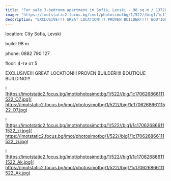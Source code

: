 ```yaml
---
title: "For sale 3-bedroom apartment in Sofia, Levski - 98 sq.m / 137200 EUR :: imot.bg Ad"
image: "https://imotstatic2.focus.bg/imot/photosimotbg/1/522//big1/1c170626866111522_YQ.jpg"
description: "EXCLUSIVE!!! GREAT LOCATION!!! PROVEN BUILDER!!!! BOUTIQUE BUILDING!!!"
---
```


location: City Sofia, Levski

build: 98 m

phone: 0882 790 127

floor: 4-ти от 5

EXCLUSIVE!!! GREAT LOCATION!!! PROVEN BUILDER!!!! BOUTIQUE BUILDING!!!


![https://imotstatic2.focus.bg/imot/photosimotbg/1/522//big/1c170626866111522_O7.jpg]( https://imotstatic2.focus.bg/imot/photosimotbg/1/522//big/1c170626866111522_O7.jpg)


![https://imotstatic2.focus.bg/imot/photosimotbg/1/522//big1/1c170626866111522_zi.jpg]( https://imotstatic2.focus.bg/imot/photosimotbg/1/522//big1/1c170626866111522_zi.jpg)


![https://imotstatic2.focus.bg/imot/photosimotbg/1/522//big1/1c170626866111522_Ak.jpg]( https://imotstatic2.focus.bg/imot/photosimotbg/1/522//big1/1c170626866111522_Ak.jpg)


